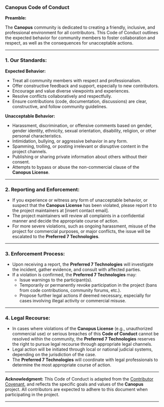 ### Canopus Code of Conduct

**Preamble:**

The **Canopus** community is dedicated to creating a friendly, inclusive, and professional environment for all contributors. This Code of Conduct outlines the expected behavior for community members to foster collaboration and respect, as well as the consequences for unacceptable actions.

---

### 1. Our Standards:

**Expected Behavior:**
- Treat all community members with respect and professionalism.
- Offer constructive feedback and support, especially to new contributors.
- Encourage and value diverse viewpoints and experiences.
- Resolve conflicts collaboratively and respectfully.
- Ensure contributions (code, documentation, discussions) are clear, constructive, and follow community guidelines.

**Unacceptable Behavior:**
- Harassment, discrimination, or offensive comments based on gender, gender identity, ethnicity, sexual orientation, disability, religion, or other personal characteristics.
- Intimidation, bullying, or aggressive behavior in any form.
- Spamming, trolling, or posting irrelevant or disruptive content in the project channels.
- Publishing or sharing private information about others without their consent.
- Attempts to bypass or abuse the non-commercial clause of the **Canopus License**.

---

### 2. Reporting and Enforcement:

- If you experience or witness any form of unacceptable behavior, or suspect that the **Canopus License** has been violated, please report it to the project maintainers at [insert contact email].
- The project maintainers will review all complaints in a confidential manner and decide the appropriate course of action.
- For more severe violations, such as ongoing harassment, misuse of the project for commercial purposes, or major conflicts, the issue will be escalated to the **Preferred 7 Technologies**.

---

### 3. Enforcement Process:

- Upon receiving a report, the **Preferred 7 Technologies** will investigate the incident, gather evidence, and consult with affected parties.
- If a violation is confirmed, the **Preferred 7 Technologies** may:
    - Issue warnings to the participant(s).
    - Temporarily or permanently revoke participation in the project (bans from code contributions, community forums, etc.).
    - Propose further legal actions if deemed necessary, especially for cases involving illegal activity or commercial misuse.

---

### 4. Legal Recourse:

- In cases where violations of the **Canopus License** (e.g., unauthorized commercial use) or serious breaches of this **Code of Conduct** cannot be resolved within the community, the **Preferred 7 Technologies** reserves the right to pursue legal recourse through appropriate legal channels.
- Legal action will be initiated through local or national judicial systems, depending on the jurisdiction of the case.
- The **Preferred 7 Technologies** will coordinate with legal professionals to determine the most appropriate course of action.

---

**Acknowledgment:**
This Code of Conduct is adapted from the [Contributor Covenant](https://www.contributor-covenant.org/), and reflects the specific goals and values of the **Canopus** project. All contributors are expected to adhere to this document when participating in the project.

---